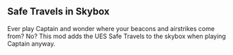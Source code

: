 
## Safe Travels in Skybox
Ever play Captain and wonder where your beacons and airstrikes come from? No? This mod adds the UES Safe Travels to the skybox when playing Captain anyway.

